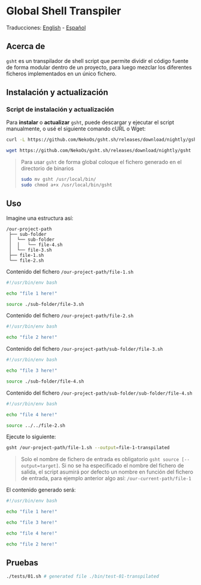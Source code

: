 # Global Shell Transpiler

Traducciones: [English](README.md) - [Español](README.es_ES.md)

## Acerca de

`gsht` es un transpilador de shell script que permite dividir el código fuente de forma modular dentro de un proyecto, 
para luego mezclar los diferentes ficheros implementados en un único fichero.

## Instalación y actualización

### Script de instalación y actualización

Para **instalar** o **actualizar** `gsht`, puede descargar y ejecutar el script manualmente, o usé el siguiente comando 
cURL o Wget:

```bash
curl -L https://github.com/NekoOs/gsht.sh/releases/download/nightly/gsht > gsht
```
```bash
wget https://github.com/NekoOs/gsht.sh/releases/download/nightly/gsht
```

> Para usar `gsht` de forma global coloque el fichero generado en el directorio de binarios
> ```bash
> sudo mv gsht /usr/local/bin/
> sudo chmod a+x /usr/local/bin/gsht
> ```

## Uso

Imagine una estructura así:

```text
/our-project-path
 ├── sub-folder
 │  └── sub-folder
 │  │   └── file-4.sh
 │  └── file-3.sh
 ├── file-1.sh
 └── file-2.sh   
```

Contenido del fichero `/our-project-path/file-1.sh`

```bash
#!/usr/bin/env bash

echo "file 1 here!"

source ./sub-folder/file-3.sh 
```

Contenido del fichero `/our-project-path/file-2.sh`

```bash
#!/usr/bin/env bash

echo "file 2 here!" 
```

Contenido del fichero `/our-project-path/sub-folder/file-3.sh`

```bash
#!/usr/bin/env bash

echo "file 3 here!"

source ./sub-folder/file-4.sh
```

Contenido del fichero `/our-project-path/sub-folder/sub-folder/file-4.sh`

```bash
#!/usr/bin/env bash

echo "file 4 here!"

source ../../file-2.sh 
```

Ejecute lo siguiente:

```sh
gsht /our-project-path/file-1.sh --output=file-1-transpilated
```

> Solo el nombre de fichero de entrada es obligatorio `gsht source [--output=target]`.
> Si no se ha especificado el nombre del fichero de salida, el script asumirá por defecto un nombre en función del 
> fichero de entrada, para ejemplo anterior algo así: `/our-current-path/file-1` 

El contenido generado será:

```bash
#!/usr/bin/env bash

echo "file 1 here!"

echo "file 3 here!"

echo "file 4 here!"

echo "file 2 here!"
```

## Pruebas

```bash
./tests/01.sh # generated file ./bin/test-01-transpilated
```

[1]: https://github.com/NekoOs/gsht.sh
[2]: https://github.com/NekoOs/gsht.sh/blob/master/install.sh
